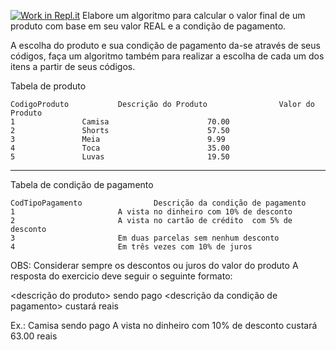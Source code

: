 [![Work in Repl.it](https://classroom.github.com/assets/work-in-replit-14baed9a392b3a25080506f3b7b6d57f295ec2978f6f33ec97e36a161684cbe9.svg)](https://classroom.github.com/online_ide?assignment_repo_id=4255933&assignment_repo_type=AssignmentRepo)
Elabore um algoritmo para calcular o valor final de um produto com base em seu valor REAL
 e a condição de pagamento.
 
 A escolha do produto e sua condição de pagamento da-se através de seus códigos, faça um 
 algoritmo também para realizar a escolha de cada um dos itens a partir de seus códigos.
 
 Tabela de produto
 
 	CodigoProduto			Descrição do Produto				Valor do Produto
	1				Camisa						70.00
	2				Shorts						57.50
	3				Meia						9.99
	4				Toca						35.00
	5				Luvas						19.50

-----------------------------------------------------------------

Tabela de condição de pagamento

	CodTipoPagamento				Descrição da condição de pagamento
	1						A vista no dinheiro com 10% de desconto
	2						A vista no cartão de crédito  com 5% de desconto
	3						Em duas parcelas sem nenhum desconto
	4						Em três vezes com 10% de juros

OBS: Considerar sempre os descontos ou juros do valor do produto
A resposta do exercicio deve seguir o seguinte formato:

<descrição do produto> sendo pago <descrição da condição de pagamento> custará <valor final do produto> reais

Ex.: Camisa sendo pago A vista no dinheiro com 10% de desconto custará 63.00 reais

